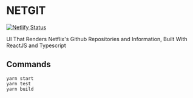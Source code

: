 # NETGIT

[![Netlify Status](https://api.netlify.com/api/v1/badges/d78c4c47-d539-4cd4-9f25-71e61caf88cd/deploy-status)](https://app.netlify.com/sites/netgit/deploys)

UI That Renders Netflix's Github Repositories and Information, Built With ReactJS and Typescript

## Commands

```
yarn start
yarn test
yarn build
```
